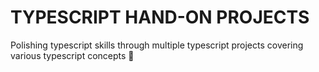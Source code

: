 <h1>TYPESCRIPT HAND-ON PROJECTS</h1>
Polishing typescript skills through multiple typescript projects covering various typescript concepts 🧠

